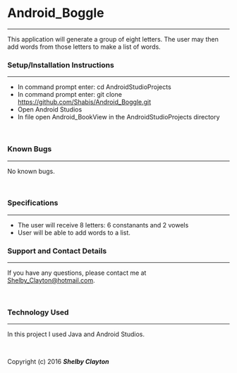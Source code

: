 # Android_Boggle
------

This application will generate a group of eight letters. The user may then add words from those letters to make a list of words.
<br/>

### Setup/Installation Instructions
------

* In command prompt enter: cd AndroidStudioProjects
* In command prompt enter: git clone https://github.com/Shabis/Android_Boggle.git
* Open Android Studios
* In file open Android_BookView in the AndroidStudioProjects directory

<br/>

### Known Bugs
------

No known bugs.

<br/>

### Specifications
------

* The user will receive 8 letters: 6 constanants and 2 vowels
* User will be able to add words to a list.

### Support and Contact Details
------

If you have any questions, please contact me at Shelby_Clayton@hotmail.com.

<br/>

### Technology Used
------

In this project I used Java and Android Studios.

<br/>


Copyright (c) 2016 **_Shelby Clayton_**
